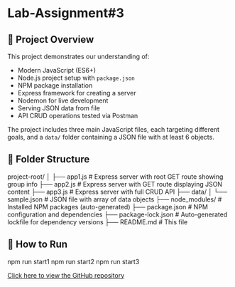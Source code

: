 # Lab-Assignment#3

## 📁 Project Overview

This project demonstrates our understanding of:

- Modern JavaScript (ES6+)
- Node.js project setup with `package.json`
- NPM package installation
- Express framework for creating a server
- Nodemon for live development
- Serving JSON data from file
- API CRUD operations tested via Postman

The project includes three main JavaScript files, each targeting different goals, and a `data/` folder containing a JSON file with at least 6 objects.

## 📂 Folder Structure

project-root/
│
├── app1.js # Express server with root GET route showing group info
├── app2.js # Express server with GET route displaying JSON content
├── app3.js # Express server with full CRUD API
├── data/
│ └── sample.json # JSON file with array of data objects
├── node_modules/ # Installed NPM packages (auto-generated)
├── package.json # NPM configuration and dependencies
├── package-lock.json # Auto-generated lockfile for dependency versions
├── README.md # This file


## 🚀 How to Run

npm run start1
npm run start2
npm run start3




[Click here to view the GitHub repository](https://github.com/JoseSierra1982/Java-Script-Frameworks_Assignment-3.git)

